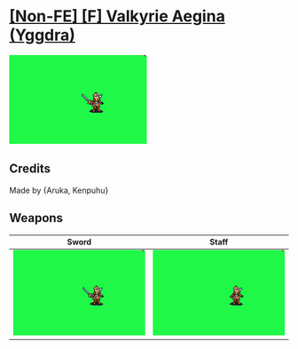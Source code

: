 # [\[Non-FE\] \[F\] Valkyrie Aegina \(Yggdra\)](./)

<img src="./1.%20Sword/Sword_000.png" alt="[Non-FE] [F] Valkyrie Aegina (Yggdra) standing" />

## Credits

Made by {Aruka, Kenpuhu}

## Weapons


|Sword |Staff |
|  :---: | :---: |
| <img alt="Sword animation" src="./1.%20Sword/Sword.gif" /> | <img alt="Staff animation" src="./7.%20Staff/Staff.gif" /> |
